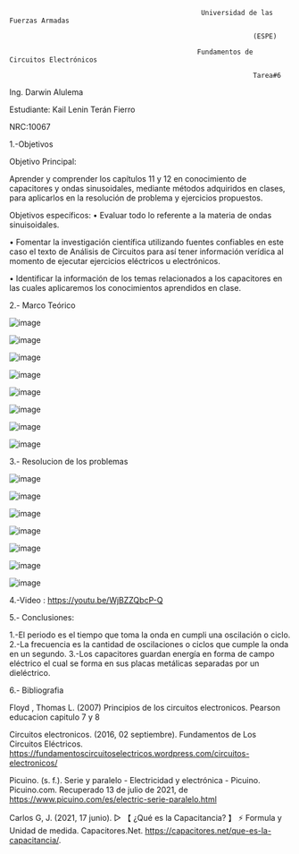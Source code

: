                                                     Universidad de las Fuerzas Armadas
                                                    
                                                                 (ESPE)
                                                                 
                                                   Fundamentos de Circuitos Electrónicos
                                                   
                                                                 Tarea#6
Ing. Darwin Alulema

Estudiante: Kail Lenin Terán Fierro

NRC:10067

1.-Objetivos

Objetivo Principal:

Aprender y comprender los capítulos 11 y 12 en conocimiento de capacitores y ondas sinusoidales, mediante métodos adquiridos en clases, para aplicarlos en la resolución de problema y ejercicios propuestos.

Objetivos específicos: • Evaluar todo lo referente a la materia de ondas sinuisoidales.

• Fomentar la investigación científica utilizando fuentes confiables en este caso el texto de Análisis de Circuitos para así tener información verídica al momento de ejecutar ejercicios eléctricos u electrónicos.

• Identificar la información de los temas relacionados a los capacitores en las cuales aplicaremos los conocimientos aprendidos en clase.

2.- Marco Teórico


![image](https://user-images.githubusercontent.com/117742027/211172228-e31bf022-fd0c-4521-a1cf-d94f23529fa9.png)

![image](https://user-images.githubusercontent.com/117742027/211172243-eb436eb2-10c3-48fa-82f2-f5f294caa860.png)

![image](https://user-images.githubusercontent.com/117742027/211171854-84a6956d-6362-47f3-8918-a80db2fc4578.png)

![image](https://user-images.githubusercontent.com/117742027/211172267-71508e7c-11c2-4e37-a73b-94f19c555c46.png)

![image](https://user-images.githubusercontent.com/117742027/211172274-21e06f5b-7cee-4707-824c-b421674074af.png)

![image](https://user-images.githubusercontent.com/117742027/211172307-aa77e109-6ed6-4eb4-8955-c589d0921836.png)

![image](https://user-images.githubusercontent.com/117742027/211172322-cf67f0b5-639a-433b-89e9-dcef670be770.png)

![image](https://user-images.githubusercontent.com/117742027/211172338-829ca1fe-00e2-4c56-96e6-2ecd9fe9536c.png)

3.- Resolucion de los problemas

![image](https://user-images.githubusercontent.com/117742027/211171557-164b3112-0b20-4868-bb70-22cb9b5e32f7.png)

![image](https://user-images.githubusercontent.com/117742027/211171568-63359a42-d341-4ae3-9226-6fa9ae67ed49.png)

![image](https://user-images.githubusercontent.com/117742027/211171577-8841a9cf-b307-41c9-96dd-3ba6ac26a786.png)

![image](https://user-images.githubusercontent.com/117742027/211171596-da17b34b-f381-4ec3-8f93-bbb6eee8637a.png)

![image](https://user-images.githubusercontent.com/117742027/211171618-3788ff3c-a08b-44b6-880b-11ce86878337.png)

![image](https://user-images.githubusercontent.com/117742027/211171628-b3b87c8e-1647-49bf-9f4f-d08972638977.png)

![image](https://user-images.githubusercontent.com/117742027/211171635-9c58a6b8-f42a-4b0b-a4f2-9eb9e86755dc.png)






4.-Video : https://youtu.be/WjBZZQbcP-Q

5.- Conclusiones:

1.-El periodo es el tiempo que toma la onda en cumpli una oscilación o ciclo.
2.-La frecuencia es la cantidad de oscilaciones o ciclos que cumple la onda en un segundo.
3.-Los capacitores guardan energía en forma de campo eléctrico el cual se forma en sus placas metálicas separadas por un dieléctrico.

6.- Bibliografia

Floyd , Thomas L. (2007) Principios de los circuitos electronicos. Pearson educacion capitulo 7 y 8

Circuitos electronicos. (2016, 02 septiembre). Fundamentos de Los Circuitos Eléctricos. https://fundamentoscircuitoselectricos.wordpress.com/circuitos-electronicos/

Picuino. (s. f.). Serie y paralelo - Electricidad y electrónica - Picuino. Picuino.com. Recuperado 13 de julio de 2021, de https://www.picuino.com/es/electric-serie-paralelo.html

Carlos G, J. (2021, 17 junio). ▷ 【 ¿Qué es la Capacitancia? 】 ⚡ Formula y Unidad de medida. Capacitores.Net. https://capacitores.net/que-es-la-capacitancia/.



